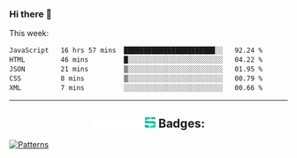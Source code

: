 ### Hi there 👋

This week:
<!--START_SECTION:waka-->

```txt
JavaScript   16 hrs 57 mins  ███████████████████████░░   92.24 %
HTML         46 mins         █░░░░░░░░░░░░░░░░░░░░░░░░   04.22 %
JSON         21 mins         ▒░░░░░░░░░░░░░░░░░░░░░░░░   01.95 %
CSS          8 mins          ▒░░░░░░░░░░░░░░░░░░░░░░░░   00.79 %
XML          7 mins          ░░░░░░░░░░░░░░░░░░░░░░░░░   00.66 %
```

<!--END_SECTION:waka-->

---

<h2 style="text-align:center; font-weight: bold;" align="center"><img src="https://github.com/layer5io/layer5/blob/master/.github/assets/images/layer5/layer5-light-no-trim.svg" width="115px"> Badges: </h2>

<a href= "https://meshery.layer5.io/user/04079145-d65d-4d0f-a40e-533d358bea83?tab=badges"><img height="224px" src = "https://badges.layer5.io/assets/badges/patterns/patterns.png" alt = "Patterns" /></a>
